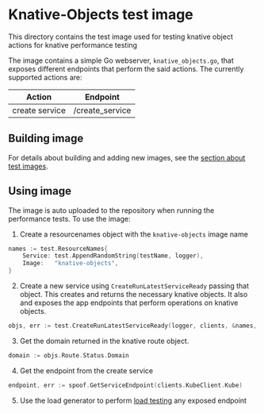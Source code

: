 # Knative-Objects test image

This directory contains the test image used for testing knative object actions for 
knative performance testing

The image contains a simple Go webserver, `knative_objects.go`, that exposes different
endpoints that perform the said actions. The currently supported actions are:

|     Action     |     Endpoint    |
|:--------------:|:---------------:|
| create service | /create_service |

## Building image

For details about building and adding new images, see the
[section about test images](/test/README.md#test-images).

## Using image

The image is auto uploaded to the repository when running the performance tests. To use the image:

1. Create a resourcenames object with the `knative-objects` image name

```go
names := test.ResourceNames{
	Service: test.AppendRandomString(testName, logger),
	Image:   "knative-objects",
}
```

2. Create a new service using `CreateRunLatestServiceReady` passing that object. This creates and returns the necessary knative objects. It also and exposes the app endpoints
that perform operations on knative objects.

```go
objs, err := test.CreateRunLatestServiceReady(logger, clients, &names, &test.Options{})
```

3. Get the domain returned in the knative route object.

```go
domain := objs.Route.Status.Domain
```

4. Get the endpoint from the create service
```go
endpoint, err := spoof.GetServiceEndpoint(clients.KubeClient.Kube)
```

5. Use the load generator to perform [load testing](https://github.com/knative/serving/blob/master/test/performance/README.md) 
any exposed endpoint